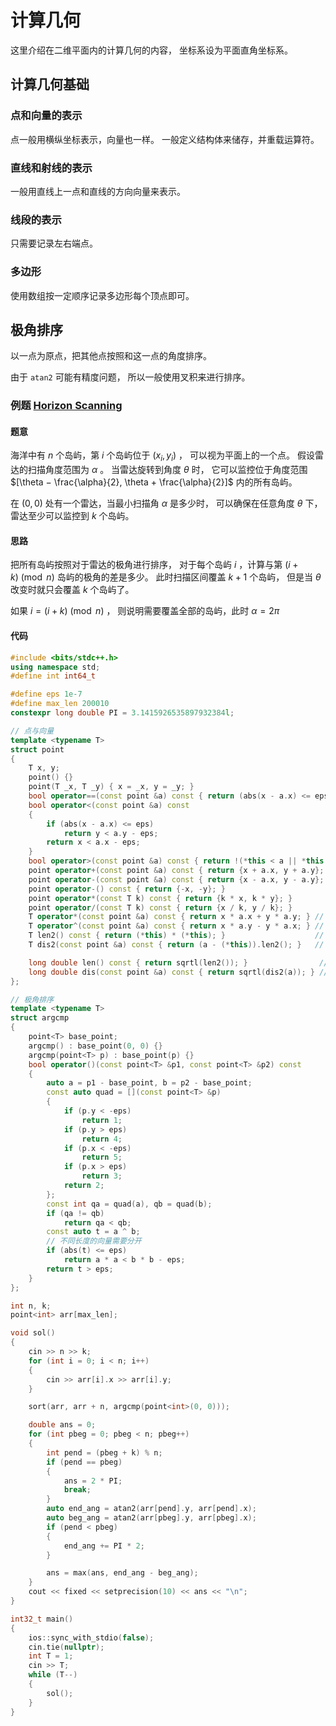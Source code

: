 # 计算几何

这里介绍在二维平面内的计算几何的内容，
坐标系设为平面直角坐标系。

## 计算几何基础

### 点和向量的表示

点一般用横纵坐标表示，向量也一样。
一般定义结构体来储存，并重载运算符。

### 直线和射线的表示

一般用直线上一点和直线的方向向量来表示。

### 线段的表示

只需要记录左右端点。

### 多边形

使用数组按一定顺序记录多边形每个顶点即可。

## 极角排序

以一点为原点，把其他点按照和这一点的角度排序。

由于 `atan2` 可能有精度问题，
所以一般使用叉积来进行排序。

### 例题 [Horizon Scanning](https://codeforces.com/gym/105588/problem/H)

#### 题意

海洋中有 $n$ 个岛屿，第 $i$ 个岛屿位于 $(x_i​,y_i​)$ ，
可以视为平面上的一个点。
假设雷达的扫描角度范围为 $\alpha$ 。
当雷达旋转到角度 $\theta$ 时，
它可以监控位于角度范围
$[\theta − \frac{\alpha}{2}​, \theta + \frac{\alpha}{2}​]$ 内的所有岛屿。

在 $(0, 0)$ 处有一个雷达，当最小扫描角 $\alpha$ 是多少时，
可以确保在任意角度 $\theta$ 下，
雷达至少可以监控到 $k$ 个岛屿。

#### 思路

把所有岛屿按照对于雷达的极角进行排序，
对于每个岛屿 $i$ ，计算与第 $(i + k) \pmod{n}$
岛屿的极角的差是多少。
此时扫描区间覆盖 $k + 1$ 个岛屿，
但是当 $\theta$ 改变时就只会覆盖 $k$ 个岛屿了。

如果 $i = (i + k) \pmod{n}$ ，
则说明需要覆盖全部的岛屿，此时 $\alpha = 2 \pi$

#### 代码

```cpp
#include <bits/stdc++.h>
using namespace std;
#define int int64_t

#define eps 1e-7
#define max_len 200010
constexpr long double PI = 3.1415926535897932384l;

// 点与向量
template <typename T>
struct point
{
    T x, y;
    point() {}
    point(T _x, T _y) { x = _x, y = _y; }
    bool operator==(const point &a) const { return (abs(x - a.x) <= eps && abs(y - a.y) <= eps); }
    bool operator<(const point &a) const
    {
        if (abs(x - a.x) <= eps)
            return y < a.y - eps;
        return x < a.x - eps;
    }
    bool operator>(const point &a) const { return !(*this < a || *this == a); }
    point operator+(const point &a) const { return {x + a.x, y + a.y}; }
    point operator-(const point &a) const { return {x - a.x, y - a.y}; }
    point operator-() const { return {-x, -y}; }
    point operator*(const T k) const { return {k * x, k * y}; }
    point operator/(const T k) const { return {x / k, y / k}; }
    T operator*(const point &a) const { return x * a.x + y * a.y; } // 点积
    T operator^(const point &a) const { return x * a.y - y * a.x; } // 叉积，注意优先级
    T len2() const { return (*this) * (*this); }                    // 向量长度的平方
    T dis2(const point &a) const { return (a - (*this)).len2(); }   // 两点距离的平方

    long double len() const { return sqrtl(len2()); }                // 向量长度
    long double dis(const point &a) const { return sqrtl(dis2(a)); } // 两点距离
};

// 极角排序
template <typename T>
struct argcmp
{
    point<T> base_point;
    argcmp() : base_point(0, 0) {}
    argcmp(point<T> p) : base_point(p) {}
    bool operator()(const point<T> &p1, const point<T> &p2) const
    {
        auto a = p1 - base_point, b = p2 - base_point;
        const auto quad = [](const point<T> &p)
        {
            if (p.y < -eps)
                return 1;
            if (p.y > eps)
                return 4;
            if (p.x < -eps)
                return 5;
            if (p.x > eps)
                return 3;
            return 2;
        };
        const int qa = quad(a), qb = quad(b);
        if (qa != qb)
            return qa < qb;
        const auto t = a ^ b;
        // 不同长度的向量需要分开
        if (abs(t) <= eps)
            return a * a < b * b - eps;
        return t > eps;
    }
};

int n, k;
point<int> arr[max_len];

void sol()
{
    cin >> n >> k;
    for (int i = 0; i < n; i++)
    {
        cin >> arr[i].x >> arr[i].y;
    }

    sort(arr, arr + n, argcmp(point<int>(0, 0)));

    double ans = 0;
    for (int pbeg = 0; pbeg < n; pbeg++)
    {
        int pend = (pbeg + k) % n;
        if (pend == pbeg)
        {
            ans = 2 * PI;
            break;
        }
        auto end_ang = atan2(arr[pend].y, arr[pend].x);
        auto beg_ang = atan2(arr[pbeg].y, arr[pbeg].x);
        if (pend < pbeg)
        {
            end_ang += PI * 2;
        }

        ans = max(ans, end_ang - beg_ang);
    }
    cout << fixed << setprecision(10) << ans << "\n";
}

int32_t main()
{
    ios::sync_with_stdio(false);
    cin.tie(nullptr);
    int T = 1;
    cin >> T;
    while (T--)
    {
        sol();
    }
}
```
